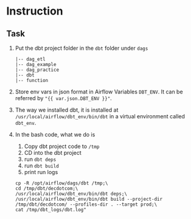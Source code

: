# Instruction

## Task

1. Put the dbt project folder in the `dbt` folder under `dags`
    ```
    |-- dag_etl
    |-- dag_example
    |-- dag_practice
    |-- dbt
    |-- function
    ```
2. Store env vars in json format in Airflow Variables `DBT_ENV`. It can be referred by `"{{ var.json.DBT_ENV }}"`.
3. The way we installed dbt, it is installed at `/usr/local/airflow/dbt_env/bin/dbt` in a virtual environment called `dbt_env`.
4. In the bash code, what we do is
   1. Copy dbt project code to `/tmp`
   2. CD into the dbt project
   3. run `dbt deps`
   4. run `dbt build`
   5. print run logs  

    ```
    cp -R /opt/airflow/dags/dbt /tmp;\
    cd /tmp/dbt/decdotcom;\
    /usr/local/airflow/dbt_env/bin/dbt deps;\
    /usr/local/airflow/dbt_env/bin/dbt build --project-dir /tmp/dbt/decdotcom/ --profiles-dir . --target prod;\
    cat /tmp/dbt_logs/dbt.log"
    ```

